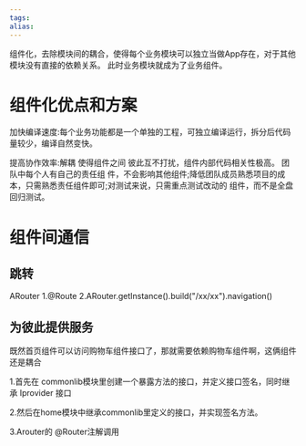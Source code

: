 ```yaml
---
tags: 
alias:
---
```


组件化，去除模块间的耦合，使得每个业务模块可以独立当做App存在，对于其他模块没有直接的依赖关系。 此时业务模块就成为了业务组件。

# 组件化优点和方案 
加快编译速度:每个业务功能都是一个单独的工程，可独立编译运行，拆分后代码量较少，编译自然变快。

提高协作效率:解耦 使得组件之间 彼此互不打扰，组件内部代码相关性极高。 团队中每个人有自己的责任组 件，不会影响其他组件;降低团队成员熟悉项目的成本，只需熟悉责任组件即可;对测试来说，只需重点测试改动的 组件，而不是全盘回归测试。

# 组件间通信
## 跳转

ARouter 1.@Route 2.ARouter.getInstance().build("/xx/xx").navigation()

## 为彼此提供服务

既然首页组件可以访问购物车组件接口了，那就需要依赖购物车组件啊，这俩组件还是耦合


1.首先在 commonlib模块里创建一个暴露方法的接口，并定义接口签名，同时继承 Iprovider 接口

2.然后在home模块中继承commonlib里定义的接口，并实现签名方法。 

3.Arouter的 @Router注解调用  

